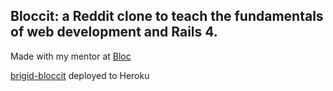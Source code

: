 ## Bloccit: a Reddit clone to teach the fundamentals of web development and Rails 4.

Made with my mentor at [Bloc](http://bloc.io)

[brigid-bloccit](https://brigid-bloccit.herokuapp.com/) deployed to Heroku